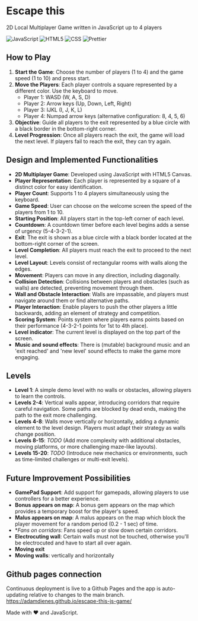 # Escape this

2D Local Multiplayer Game written in JavaScript up to 4 players

![JavaScript](https://img.shields.io/badge/javascript-%23323330.svg?style=for-the-badge&logo=javascript&logoColor=%23F7DF1E)
![HTML5](https://img.shields.io/badge/HTML-239120?style=for-the-badge&logo=html5&logoColor=white)
![CSS](https://img.shields.io/badge/CSS3-1572B6?style=for-the-badge&logo=css3&logoColor=white)
![Prettier](https://img.shields.io/badge/prettier-1A2C34?style=for-the-badge&logo=prettier&logoColor=F7BA3E)

## How to Play

1. **Start the Game**: Choose the number of players (1 to 4) and the game speed (1 to 10) and press start.
2. **Move the Players**: Each player controls a square represented by a different color. Use the keyboard to move.
    - Player 1: WASD (W, A, S, D)
    - Player 2: Arrow keys (Up, Down, Left, Right)
    - Player 3: IJKL (I, J, K, L)
    - Player 4: Numpad arrow keys (alternative configuration: 8, 4, 5, 6)
3. **Objective**: Guide all players to the exit represented by a blue circle with a black border in the bottom-right corner.
4. **Level Progression**: Once all players reach the exit, the game will load the next level. If players fail to reach the exit, they can try again.

## Design and Implemented Functionalities

-   **2D Multiplayer Game**: Developed using JavaScript with HTML5 Canvas.
-   **Player Representation**: Each player is represented by a square of a distinct color for easy identification.
-   **Player Count**: Supports 1 to 4 players simultaneously using the keyboard.
-   **Game Speed**: User can choose on the welcome screen the speed of the players from 1 to 10.
-   **Starting Position**: All players start in the top-left corner of each level.
-   **Countdown**: A countdown timer before each level begins adds a sense of urgency (5-4-3-2-1).
-   **Exit**: The exit is shown as a blue circle with a black border located at the bottom-right corner of the screen.
-   **Level Completion**: All players must reach the exit to proceed to the next level.
-   **Level Layout**: Levels consist of rectangular rooms with walls along the edges.
-   **Movement**: Players can move in any direction, including diagonally.
-   **Collision Detection**: Collisions between players and obstacles (such as walls) are detected, preventing movement through them.
-   **Wall and Obstacle Interaction**: Walls are impassable, and players must navigate around them or find alternative paths.
-   **Player Interaction**: Enable players to push the other players a little backwards, adding an element of strategy and competition.
-   **Scoring System**: Points system where players earns points based on their performance (4-3-2-1 points for 1st to 4th place).
-   **Level indicator**: The current level is displayed on the top part of the screen.
-   **Music and sound effects**: There is (mutable) background music and an 'exit reached' and 'new level' sound effects to make the game more engaging.

## Levels

-   **Level 1**: A simple demo level with no walls or obstacles, allowing players to learn the controls.
-   **Levels 2-4**: Vertical walls appear, introducing corridors that require careful navigation. Some paths are blocked by dead ends, making the path to the exit more challenging.
-   **Levels 4-8**: Walls move vertically or horizontally, adding a dynamic element to the level design. Players must adapt their strategy as walls change position.
-   **Levels 8-15**: _TODO_ (Add more complexity with additional obstacles, moving platforms, or more challenging maze-like layouts).
-   **Levels 15-20**: _TODO_ (Introduce new mechanics or environments, such as time-limited challenges or multi-exit levels).

## Future Improvement Possibilities

-   **GamePad Support**: Add support for gamepads, allowing players to use controllers for a better experience.
-   **Bonus appears on map**: A bonus gem appears on the map which provides a temporary boost for the player's speed.
-   **Malus appears on map**: A malus appears on the map which block the player movement for a random period (0.2 - 1 sec) of time.
-   \*_Fans on corridors_: Fans speed up or slow down certain corridors.
-   **Electrocuting wall**: Certain walls must not be touched, otherwise you'll be electrocuted and have to start all over again.
-   **Moving exit**
-   **Moving walls**: vertically and horizontally

## Github pages connection

Continuous deployment is live to a Github Pages and the app is auto-updating relative to changes to the main branch. https://adamdienes.github.io/escape-this-js-game/

Made with ❤️ and JavaScript.
